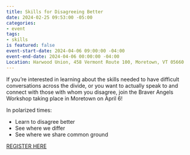 ```yaml
---
title: Skills for Disagreeing Better
date: 2024-02-25 09:53:00 -05:00
categories:
- event
tags:
- skills
is featured: false
event-start-date: 2024-04-06 09:00:00 -04:00
event-end-date: 2024-04-06 00:00:00 -04:00
Location: Harwood Union, 458 Vermont Route 100, Moretown, VT 05660
---
```



If you’re interested in learning about the skills needed to have difficult conversations across the divide, or you want to actually speak to and connect with those with whom you disagree, join the Braver Angels Workshop taking place in Moretown on April 6! 

In polarized times:

* Learn to disagree better 
* See where we differ
* See where we share common ground


[REGISTER HERE](https://www.eventbrite.com/e/skills-for-disagreeing-better-vt-state-registration-842113904357?aff=oddtdtcreator)

